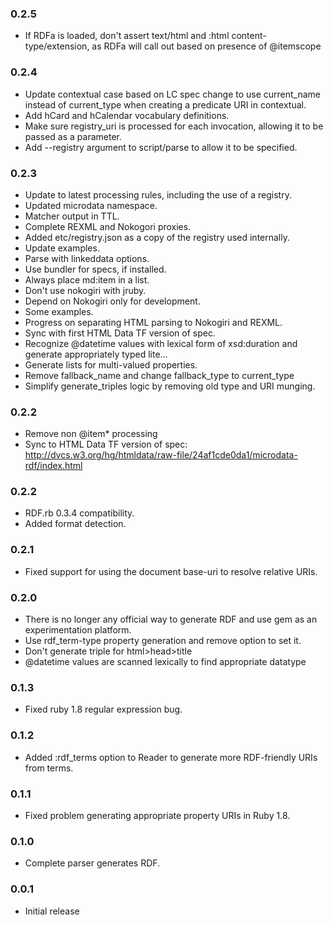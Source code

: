 ### 0.2.5
* If RDFa is loaded, don't assert text/html and :html content-type/extension, as RDFa will call out based on presence of @itemscope

### 0.2.4
* Update contextual case based on LC spec change to use current_name instead of current_type when creating a predicate URI in contextual.
* Add hCard and hCalendar vocabulary definitions.
* Make sure registry_uri is processed for each invocation, allowing it to be passed as a parameter.
* Add --registry argument to script/parse to allow it to be specified.

### 0.2.3
* Update to latest processing rules, including the use of a registry.
* Updated microdata namespace.
* Matcher output in TTL.
* Complete REXML and Nokogori proxies.
* Added etc/registry.json as a copy of the registry used internally.
* Update examples.
* Parse with linkeddata options.
* Use bundler for specs, if installed.
* Always place md:item in a list.
* Don't use nokogiri with jruby.
* Depend on Nokogiri only for development.
* Some examples.
* Progress on separating HTML parsing to Nokogiri and REXML.
* Sync with first HTML Data TF version of spec.
* Recognize @datetime values with lexical form of xsd:duration and generate appropriately typed lite...
* Generate lists for multi-valued properties.
* Remove fallback_name and change fallback_type to current_type
* Simplify generate_triples logic by removing old type and URI munging.

### 0.2.2
* Remove non @item* processing
* Sync to HTML Data TF version of spec: http://dvcs.w3.org/hg/htmldata/raw-file/24af1cde0da1/microdata-rdf/index.html
### 0.2.2
* RDF.rb 0.3.4 compatibility.
* Added format detection.

### 0.2.1
* Fixed support for using the document base-uri to resolve relative URIs.

### 0.2.0
* There is no longer any official way to generate RDF and use gem as an experimentation platform.
* Use rdf_term-type property generation and remove option to set it.
* Don't generate triple for html>head>title
* @datetime values are scanned lexically to find appropriate datatype

### 0.1.3
* Fixed ruby 1.8 regular expression bug.

### 0.1.2
* Added :rdf\_terms option to Reader to generate more RDF-friendly URIs from terms.

### 0.1.1
* Fixed problem generating appropriate property URIs in Ruby 1.8.

### 0.1.0
* Complete parser generates RDF.

### 0.0.1
* Initial release
